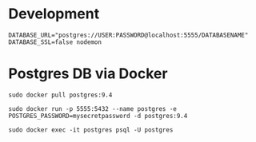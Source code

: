 # Development

```
DATABASE_URL="postgres://USER:PASSWORD@localhost:5555/DATABASENAME" DATABASE_SSL=false nodemon
```

# Postgres DB via Docker

```
sudo docker pull postgres:9.4
```

```
sudo docker run -p 5555:5432 --name postgres -e POSTGRES_PASSWORD=mysecretpassword -d postgres:9.4
```


```
sudo docker exec -it postgres psql -U postgres
```